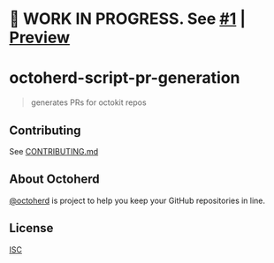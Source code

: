 # 🚧 WORK IN PROGRESS. See [#1](https://github.com/nickfloyd/octoherd-script-pr-generation/pull/1) | [Preview](https://github.com/nickfloyd/octoherd-script-pr-generation/tree/initial-version)

# octoherd-script-pr-generation

> generates PRs for octokit repos

## Contributing

See [CONTRIBUTING.md](CONTRIBUTING.md)

## About Octoherd

[@octoherd](https://github.com/octoherd/) is project to help you keep your GitHub repositories in line.

## License

[ISC](LICENSE.md)
